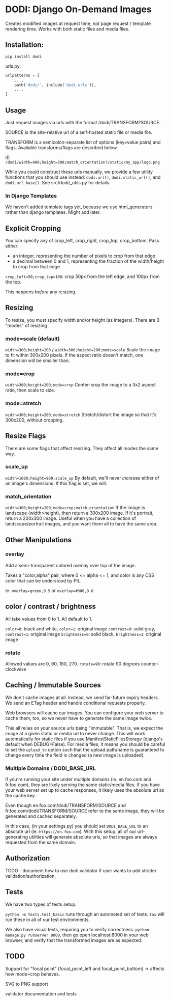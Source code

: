 # DODI: Django On-Demand Images

Creates modified images at request time, _not_ page request / template rendering time. 
Works with both static files and media files.

## Installation:

`pip install dodi`

urls.py:
```py
urlpatterns = [
    ...,
    path('dodi/', include('dodi.urls')),
    ...,
]
```

## Usage

Just request images via urls with the format /dodi/TRANSFORM?SOURCE.

SOURCE is the site-relative url of a self-hosted static file or media file.

TRANSFORM is a semicolon-separate list of options (key=value pairs) and flags. Available transforms/flags are described below.

IE: `/dodi/width=400;height=300;match_orientation?/static/my_app/logo.png`

While you _could_ construct these urls manually, we provide a few utility functions that you should use instead: `dodi.url()`, `dodi.static_url()`, and `dodi.url_base()`. See src/dodi/\_utils.py for details.

### In Django Templates
We haven't added template tags yet, because we use html_generators rather than django templates. Might add later.

## Explicit Cropping

You can specify any of crop_left, crop_right, crop_top, crop_bottom. Pass either:
- an integer, representing the number of pixels to crop from that edge
- a decimal between 0 and 1, representing the fraction of the width/height to crop from that edge

`crop_left=50;crop_top=100`: crop 50px from the left edge, and 100px from the top.

This happens _before_ any resizing.

## Resizing

To resize, you must specify width and/or height (as integers). There are 3 "modes" of resizing

### mode=scale (default)
`width=300;height=200` / `width=300;height=200;mode=scale`
Scale the image to fit within 300x200 pixels. If the aspect ratio doesn't match, one dimension will be smaller than.

### mode=crop
`width=300;height=200;mode=crop`
Center-crop the image to a 3x2 aspect ratio, then scale to size.

### mode=stretch
`width=300;height=200;mode=stretch`
Stretch/distort the image so that it's 300x200, without cropping.

## Resize Flags

There are some flags that affect resizing. They affect all modes the same way.

### scale_up
`width=1600;height=900;scale_up`
By default, we'll never _increase_ either of an image's dimensions. If this flag is set, we will.

### match_orientation
`width=300;height=200;mode=crop;match_orientation`
If the image is landscape (width>height), then return a 300x200 image. If it's portrait, return a 200x300 image. Useful when you have a collection of landscape/portrait images, and you want them all to have the same area.

## Other Manipulations

### overlay
Add a semi-transparent colored overlay over top of the image.

Takes a "color,alpha" pair, where 0 <= alpha <= 1, and color is any CSS color that can be understood by PIL.

Ie. `overlay=green,0.5` or `overlay=#000,0.8`

## color / contrast / brightness
All take values from 0 to 1. All default to 1.

`color=0`: black and white, `color=1`: original image
`contrast=0`: solid gray, `contrast=1`: original image
`brightness=0`: solid black, `brightness=1`: original image

### rotate
Allowed values are 0, 90, 180, 270.
`rotate=90`: rotate 90 degrees counter-clockwise

## Caching / Immutable Sources

We don't cache images at all. Instead, we send far-future expiry headers. We send an ETag header and handle conditional requests properly.

Web browsers will cache our images. You can configure your web server to cache them, too, so we never have to generate the same image twice.

This all relies on your source urls being "immutable". That is, we expect the image at a given static or media url to never change. This will work automatically for static files if you use ManifestStaticFilesStorage (django's default when DEBUG=False). For media files, it means you should be careful to set the `upload_to` option such that the upload path/name is guaranteed to change every time the field is changed (a new image is uploaded).

### Multiple Domains / DODI_BASE_URL
If you're running your site under multiple domains (ie. en.foo.com and fr.foo.com), they are likely serving the same static/media files. If you have your web server set up to cache responses, it likely uses the absolute url as the cache key. 

Even though en.foo.com/dodi/TRANSFORM/SOURCE and fr.foo.com/dodi/TRANSFORM/SOURCE refer to the same image, they will be generated and cached separately.

In this case, (in your settings.py) you should set `DODI_BASE_URL` to an absolute url (ie. `https://en.foo.com`). With this setup, all of our url-generating utilities will generate absolute urls, so that images are always requested from the same domain.

## Authorization

TODO - document how to use dodi.validator if user wants to add stricter validation/authorization.

## Tests

We have two types of tests setup.

`python -m tests.test_basic` runs through an automated set of tests. `tox` will run these in all of our test environments.

We also have visual tests, requiring you to verify correctness. `python manage.py runserver 8000`, then go open localhost:8000 in your web browser, and verify that the transformed images are as expected.

## TODO

Support for "focal point" (focal_point_left and focal_point_bottom) -> affects how mode=crop behaves.

SVG to PNG support

validator documentation and tests
